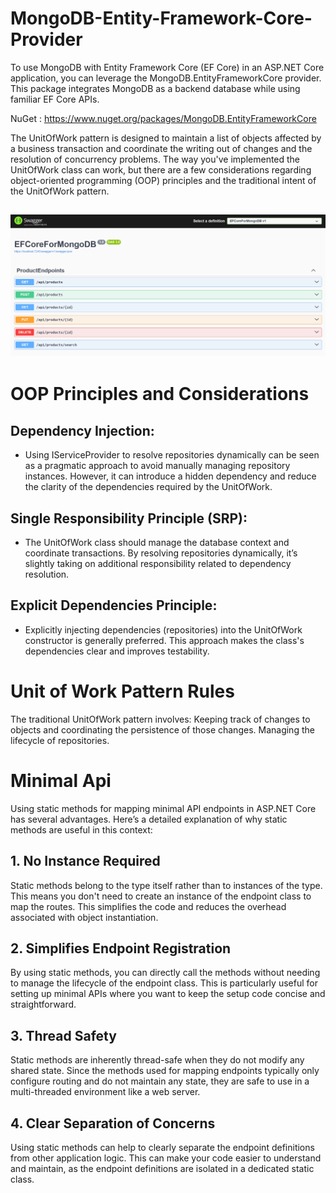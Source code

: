 # MongoDB-Entity-Framework-Core-Provider
To use MongoDB with Entity Framework Core (EF Core) in an ASP.NET Core application, you can leverage the MongoDB.EntityFrameworkCore provider. This package integrates MongoDB as a backend database while using familiar EF Core APIs.

NuGet : https://www.nuget.org/packages/MongoDB.EntityFrameworkCore

The UnitOfWork pattern is designed to maintain a list of objects affected by a business transaction and coordinate the writing out of changes and the resolution of concurrency problems. The way you've implemented the UnitOfWork class can work, but there are a few considerations regarding object-oriented programming (OOP) principles and the traditional intent of the UnitOfWork pattern.

## ![Example Image](https://github.com/raihannishat/MongoDB-Entity-Framework-Core-Provider/blob/main/endpoints.png)

# OOP Principles and Considerations
## Dependency Injection:
* Using IServiceProvider to resolve repositories dynamically can be seen as a pragmatic approach to avoid manually managing repository instances.
However, it can introduce a hidden dependency and reduce the clarity of the dependencies required by the UnitOfWork.

## Single Responsibility Principle (SRP):
* The UnitOfWork class should manage the database context and coordinate transactions. By resolving repositories dynamically, it’s slightly taking on additional responsibility related to dependency resolution.

## Explicit Dependencies Principle:
* Explicitly injecting dependencies (repositories) into the UnitOfWork constructor is generally preferred. This approach makes the class's dependencies clear and improves testability.

# Unit of Work Pattern Rules
The traditional UnitOfWork pattern involves:
Keeping track of changes to objects and coordinating the persistence of those changes.
Managing the lifecycle of repositories.

# Minimal Api
Using static methods for mapping minimal API endpoints in ASP.NET Core has several advantages. Here’s a detailed explanation of why static methods are useful in this context:

## 1. No Instance Required
Static methods belong to the type itself rather than to instances of the type. This means you don't need to create an instance of the endpoint class to map the routes. This simplifies the code and reduces the overhead associated with object instantiation.

## 2. Simplifies Endpoint Registration
By using static methods, you can directly call the methods without needing to manage the lifecycle of the endpoint class. This is particularly useful for setting up minimal APIs where you want to keep the setup code concise and straightforward.

## 3. Thread Safety
Static methods are inherently thread-safe when they do not modify any shared state. Since the methods used for mapping endpoints typically only configure routing and do not maintain any state, they are safe to use in a multi-threaded environment like a web server.

## 4. Clear Separation of Concerns
Using static methods can help to clearly separate the endpoint definitions from other application logic. This can make your code easier to understand and maintain, as the endpoint definitions are isolated in a dedicated static class.
